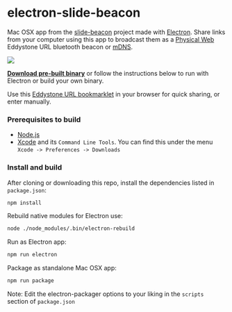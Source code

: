 # electron-slide-beacon
Mac OSX app from the [slide-beacon](https://github.com/dermike/slide-beacon) project made with [Electron](http://electron.atom.io).
Share links from your computer using this app to broadcast them as a [Physical Web](https://github.com/google/physical-web) Eddystone URL bluetooth beacon or [mDNS](https://github.com/google/physical-web/blob/master/documentation/mDNS_Support.md).

![](https://raw.githubusercontent.com/dermike/electron-slide-beacon/master/screenshot/screenshot.jpg)

**[Download pre-built binary](https://github.com/dermike/electron-slide-beacon/releases/download/0.3.0/PhysicalWebBroadcast.zip)** or follow the instructions below to run with Electron or build your own binary.

Use this [Eddystone URL bookmarklet](https://github.com/dermike/eddystone-bookmarklet) in your browser for quick sharing, or enter manually.

### Prerequisites to build

* [Node.js](https://nodejs.org/)
* [Xcode](https://developer.apple.com/xcode/download/) and its `Command Line Tools`. You can find this under the menu `Xcode -> Preferences -> Downloads`

### Install and build

After cloning or downloading this repo, install the dependencies listed in `package.json`:

```sh
npm install
```

Rebuild native modules for Electron use:

```sh
node ./node_modules/.bin/electron-rebuild
```

Run as Electron app:

```sh
npm run electron
```

Package as standalone Mac OSX app:

```sh
npm run package
```

Note: Edit the electron-packager options to your liking in the `scripts` section of `package.json`
